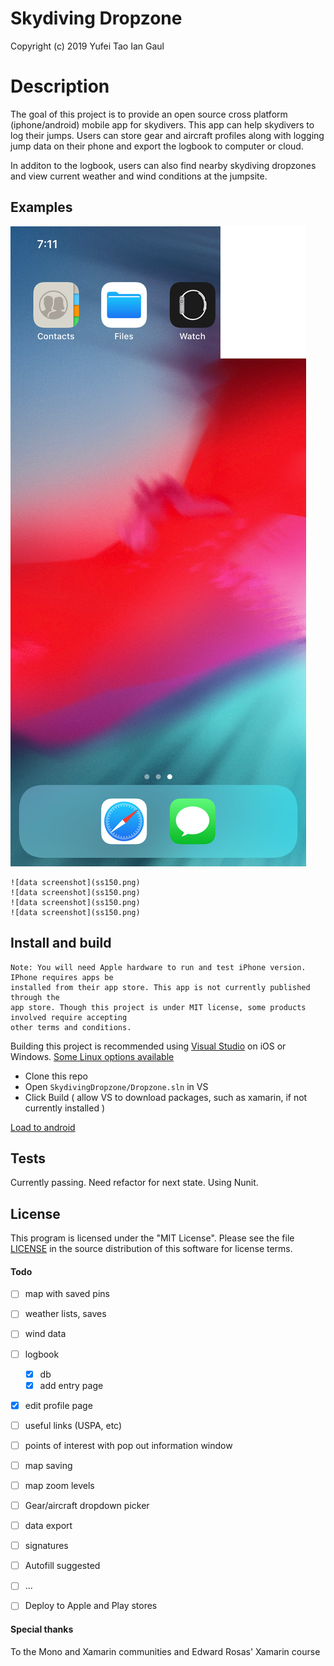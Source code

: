 # Skydiving Dropzone
Copyright (c) 2019 Yufei Tao Ian Gaul

# Description
The goal of this project is to provide an open source cross platform (iphone/android) mobile
app for skydivers. This app can help skydivers to log their jumps. Users can store gear and 
aircraft profiles along with logging jump data on their phone and export the logbook to computer or cloud.

In additon to the logbook, users can also find nearby skydiving dropzones and view
current weather and wind conditions at the jumpsite.

## Examples

![data screenshot](https://github.com/YufeiT/SkydivingDropzone/blob/master/screenshots/Simulator%20Screen%20Shot%20-%20iPhone%20X%E2%95%A9%C3%87%20-%202019-08-13%20at%2007.11.56.png)

	![data screenshot](ss150.png)
	![data screenshot](ss150.png)
	![data screenshot](ss150.png)
	![data screenshot](ss150.png)



## Install and build
	Note: You will need Apple hardware to run and test iPhone version. IPhone requires apps be
	installed from their app store.	This app is not currently published through the
	app store. Though this project is under MIT license, some products involved require accepting
	other terms and conditions.
	
Building this project is recommended using [Visual Studio](https://visualstudio.microsoft.com/vs/) on iOS or Windows. [Some Linux options available](https://www.monodevelop.com/)

- Clone this repo
- Open `SkydivingDropzone/Dropzone.sln` in VS
- Click Build ( allow VS to download packages, such as xamarin, if not currently installed )

[Load to android](https://github.com/YufeiT/SkydivingDropzone)


## Tests
Currently passing. Need refactor for next state. Using Nunit.

## License

This program is licensed under the "MIT License".  Please
see the file [LICENSE](https://github.com/YufeiT/SkydivingDropzone/blob/master/LICENSE) in the source distribution of this
software for license terms.

#### Todo

- [ ] map with saved pins
- [ ] weather lists, saves
- [ ] wind data
- [ ] logbook 
	- [x] db
	- [x] add entry page
- [x] edit profile page
- [ ] useful links (USPA, etc)
- [ ] points of interest with pop out information window 
- [ ] map saving
- [ ] map zoom levels
- [ ] Gear/aircraft dropdown picker
- [ ] data export
- [ ] signatures
- [ ] Autofill suggested
- [ ] ...
- [ ] Deploy to Apple and Play stores


#### Special thanks
To the Mono and Xamarin communities and Edward Rosas' Xamarin course

